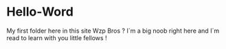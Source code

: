# Hello-Word
My first folder here in this site 
Wzp Bros ? 
I´m a big noob right here and  I´m read to learn with you little fellows !
